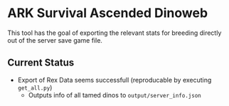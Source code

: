 # ARK Survival Ascended Dinoweb
This tool has the goal of exporting the relevant stats for breeding directly out of the server save game file.

## Current Status
* Export of Rex Data seems successfull (reproducable by executing `get_all.py`)
    * Outputs info of all tamed dinos to `output/server_info.json`